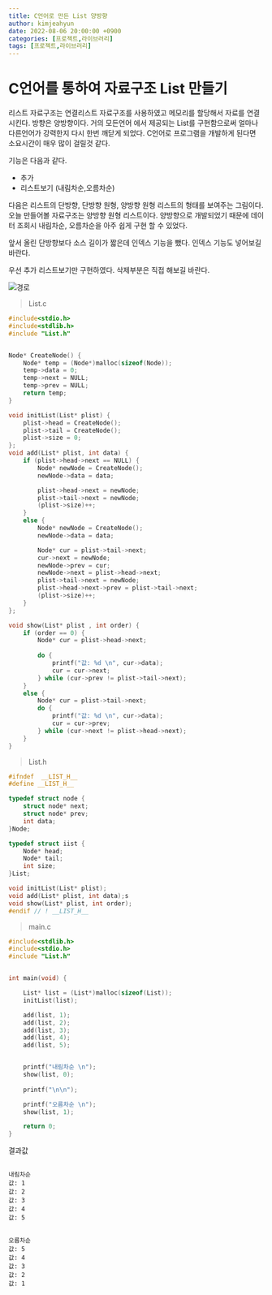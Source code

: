```yaml
---
title: C언어로 만든 List 양방향
author: kimjeahyun
date: 2022-08-06 20:00:00 +0900
categories: [프로젝트,라이브러리]
tags: [프로젝트,라이브러리]
---
```


# C언어를 통하여 자료구조 List 만들기

리스트 자료구조는 연결리스트 자료구조를 사용하였고
메모리를 할당해서 자료를 연결시킨다. 방향은 양방향이다.
거의 모든언어 에서 제공되는 List를 구현함으로써 얼마나 다른언어가 강력한지 다시 한번 깨닫게 되었다. C언어로 프로그램을 개발하게 된다면 소요시간이 매우 많이 걸릴것 같다.

기능은 다음과 같다.
-	추가
-	리스트보기 (내림차순,오름차순)


다음은 리스트의 단방향, 단방향 원형, 양방향 원형 리스트의 형태를 보여주는 그림이다.
오늘 만들어볼 자료구조는 양방향 원형 리스트이다. 양방향으로 개발되었기 때문에
데이터 조회시 내림차순, 오름차순을 아주 쉽게 구현 할 수 있었다.

앞서 올린 단방향보다 소스 길이가 짧은데 인덱스 기능을 뺐다. 인덱스 기능도 넣어보길 바란다.

우선 추가 리스트보기만 구현하였다.
삭제부분은 직접 해보길 바란다. 

![경로](../../img/project/LinkedList.png)


> List.c

```c
#include<stdio.h>
#include<stdlib.h>
#include "List.h"


Node* CreateNode() {
	Node* temp = (Node*)malloc(sizeof(Node));
	temp->data = 0;
	temp->next = NULL;
	temp->prev = NULL;
	return temp;
}

void initList(List* plist) {
	plist->head = CreateNode();
	plist->tail = CreateNode();
	plist->size = 0;
};
void add(List* plist, int data) {
	if (plist->head->next == NULL) {
		Node* newNode = CreateNode();
		newNode->data = data;

		plist->head->next = newNode;
		plist->tail->next = newNode;
		(plist->size)++;
	}
	else {
		Node* newNode = CreateNode();
		newNode->data = data;

		Node* cur = plist->tail->next;
		cur->next = newNode;
		newNode->prev = cur;
		newNode->next = plist->head->next;
		plist->tail->next = newNode;
		plist->head->next->prev = plist->tail->next;
		(plist->size)++;
	}
};

void show(List* plist , int order) {
	if (order == 0) {
		Node* cur = plist->head->next;
		
		do {
			printf("값: %d \n", cur->data);
			cur = cur->next;
		} while (cur->prev != plist->tail->next);
	}
	else {
		Node* cur = plist->tail->next;
		do {
			printf("값: %d \n", cur->data);
			cur = cur->prev;
		} while (cur->next != plist->head->next);
	}
}
```

>List.h

```c
#ifndef  __LIST_H__
#define __LIST_H__

typedef struct node {
	struct node* next;
	struct node* prev;
	int data;
}Node;

typedef struct iist {
	Node* head;
	Node* tail;
	int size;
}List;

void initList(List* plist);
void add(List* plist, int data);s
void show(List* plist, int order);
#endif // ! __LIST_H__

```

>main.c

```c
#include<stdlib.h>
#include<stdio.h>
#include "List.h"


int main(void) {

	List* list = (List*)malloc(sizeof(List));
	initList(list);

	add(list, 1);
	add(list, 2);
	add(list, 3);
	add(list, 4);
	add(list, 5);


	printf("내림차순 \n");
	show(list, 0);
	
	printf("\n\n");

	printf("오름차순 \n");
	show(list, 1);

	return 0;
}
```

결과값

~~~

내림차순
값: 1
값: 2
값: 3
값: 4
값: 5


오름차순
값: 5
값: 4
값: 3
값: 2
값: 1

~~~
